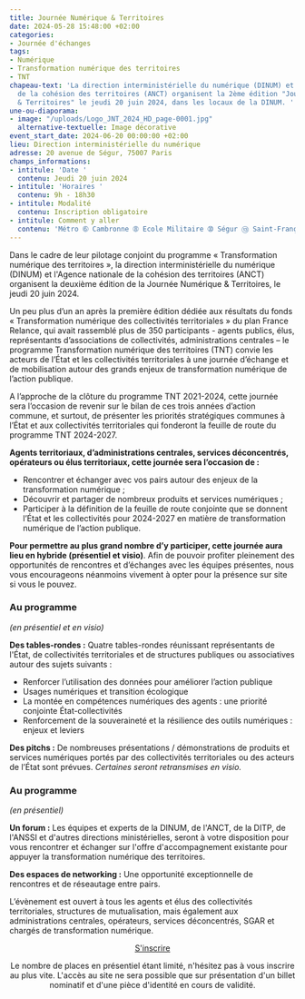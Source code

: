 ```yaml
---
title: Journée Numérique & Territoires
date: 2024-05-28 15:48:00 +02:00
categories:
- Journée d'échanges
tags:
- Numérique
- Transformation numérique des territoires
- TNT
chapeau-text: 'La direction interministérielle du numérique (DINUM) et l''Agence nationale
  de la cohésion des territoires (ANCT) organisent la 2ème édition "Journée Numérique
  & Territoires" le jeudi 20 juin 2024, dans les locaux de la DINUM. '
une-ou-diaporama:
- image: "/uploads/Logo_JNT_2024_HD_page-0001.jpg"
  alternative-textuelle: Image décorative
event_start_date: 2024-06-20 00:00:00 +02:00
lieu: Direction interministérielle du numérique
adresse: 20 avenue de Ségur, 75007 Paris
champs_informations:
- intitule: 'Date '
  contenu: Jeudi 20 juin 2024
- intitule: 'Horaires '
  contenu: 9h - 18h30
- intitule: Modalité
  contenu: Inscription obligatoire
- intitule: Comment y aller
  contenu: 'Métro ➅ Cambronne ➇ Ecole Militaire ➉ Ségur ⑬ Saint-François-Xavier '
---
```


Dans le cadre de leur pilotage conjoint du programme « Transformation numérique des territoires », la direction interministérielle du numérique (DINUM) et l'Agence nationale de la cohésion des territoires (ANCT) organisent la deuxième édition de la Journée Numérique & Territoires, le jeudi 20 juin 2024.

Un peu plus d’un an après la première édition dédiée aux résultats du fonds « Transformation numérique des collectivités territoriales » du plan France Relance, qui avait rassemblé plus de 350 participants - agents publics, élus, représentants d’associations de collectivités, administrations centrales – le programme Transformation numérique des territoires (TNT) convie les acteurs de l’État et les collectivités territoriales à une journée d’échange et de mobilisation autour des grands enjeux de transformation numérique de l’action publique.

A l’approche de la clôture du programme TNT 2021-2024, cette journée sera l’occasion de revenir sur le bilan de ces trois années d’action commune, et surtout, de présenter les priorités stratégiques communes à l’État et aux collectivités territoriales qui fonderont la feuille de route du programme TNT 2024-2027.

**Agents territoriaux, d’administrations centrales, services déconcentrés, opérateurs ou élus territoriaux, cette journée sera l’occasion de :**

* Rencontrer et échanger avec vos pairs autour des enjeux de la transformation numérique ;
* Découvrir et partager de nombreux produits et services numériques ;
* Participer à la définition de la feuille de route conjointe que se donnent l’État et les collectivités pour 2024-2027 en matière de transformation numérique de l’action publique.

**Pour permettre au plus grand nombre d’y participer, cette journée aura lieu en hybride (présentiel et visio)**. Afin de pouvoir profiter pleinement des opportunités de rencontres et d’échanges avec les équipes présentes, nous vous encourageons néanmoins vivement à opter pour la présence sur site si vous le pouvez.

### Au programme 
*(en présentiel et en visio)*

**Des tables-rondes :**
Quatre tables-rondes réunissant représentants de l'État, de collectivités territoriales et de structures publiques ou associatives autour des sujets suivants : 

* Renforcer l’utilisation des données pour améliorer l’action publique
* Usages numériques et transition écologique
* La montée en compétences numériques des agents : une priorité conjointe État-collectivités
* Renforcement de la souveraineté et la résilience des outils numériques : enjeux et leviers

**Des pitchs :**
De nombreuses présentations / démonstrations de produits et services numériques portés par des collectivités territoriales ou des acteurs de l’État sont prévues. *Certaines seront retransmises en visio.*

### Au programme 
*(en présentiel)*

**Un forum :**
Les équipes et experts de la DINUM, de l'ANCT, de la DITP, de l'ANSSI et d'autres directions ministérielles, seront à votre disposition pour vous rencontrer et échanger sur l'offre d'accompagnement existante pour appuyer la transformation numérique des territoires.

**Des espaces de networking :**
Une opportunité exceptionnelle de rencontres et de réseautage entre pairs.

L’évènement est ouvert à tous les agents et élus des collectivités territoriales, structures de mutualisation, mais également aux administrations centrales, opérateurs, services déconcentrés, SGAR et chargés de transformation numérique.

<div align="center"><p><a href="https://www.evenements-spm.fr/public/events/63299/website/registrationforms/single/82805" class="button">S'inscrire</a> <br>

Le nombre de places en présentiel étant limité, n'hésitez pas à vous inscrire au plus vite.
L'accès au site ne sera possible que sur présentation d'un billet nominatif et d'une pièce d'identité en cours de validité.